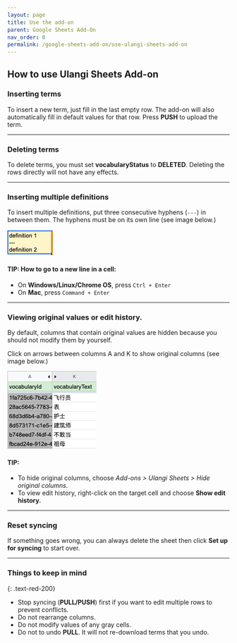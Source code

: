 ```yaml
---
layout: page
title: Use the add-on
parent: Google Sheets Add-On
nav_order: 0
permalink: /google-sheets-add-on/use-ulangi-sheets-add-on
---
```

## How to use Ulangi Sheets Add-on

### Inserting terms
To insert a new term, just fill in the last empty row. The add-on will also automatically fill in default values for that row. Press **PUSH** to upload the term.

---
### Deleting terms
To delete terms, you must set **vocabularyStatus** to **DELETED**. Deleting the rows directly will not have any effects.

---
### Inserting multiple definitions
To insert multiple definitions, put three consecutive hyphens (```---```) in between them. The hyphens must be on its own line (see image below.)

![Multiple definitions](./assets/images/multiple-definitions.png)

#### TIP: How to go to a new line in a cell:
- On **Windows/Linux/Chrome OS**, press ```Ctrl + Enter```
- On **Mac**, press ```Command + Enter```

---
### Viewing original values or edit history.
By default, columns that contain original values are hidden because you should not modify them by yourself.

Click on arrows between columns A and K to show original columns (see image below.)

![Ulangi Sheets' columns](./assets/images/columns.png)

#### TIP:
- To hide original columns, choose *Add-ons > Ulangi Sheets > Hide original columns.*
- To view edit history, right-click on the target cell and choose **Show edit history.**

---
### Reset syncing
If something goes wrong, you can always delete the sheet then click **Set up for syncing** to start over.

---
### Things to keep in mind
{: .text-red-200}
- Stop syncing (**PULL/PUSH**) first if you want to edit multiple rows to prevent conflicts.
- Do not rearrange columns.
- Do not modify values of any gray cells.
- Do not to undo **PULL**. It will not re-download terms that you undo.

